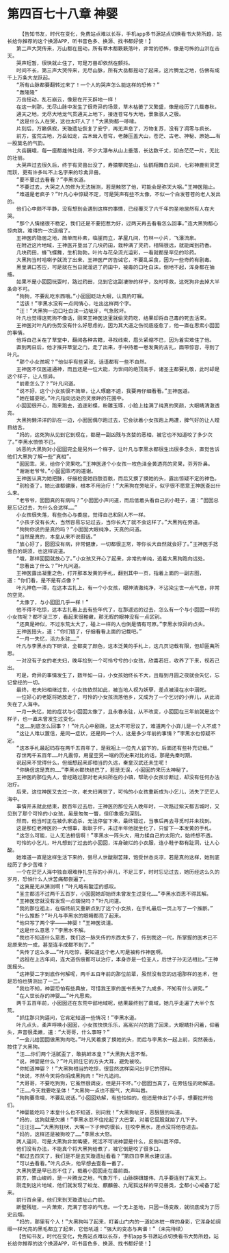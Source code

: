 # 第四百七十八章 神婴
        【告知书友，时代在变化，免费站点难以长存，手机app多书源站点切换看书大势所趋，站长给你推荐的这个换源APP，听书音色多、换源、找书都好使！】
       第二声大哭传来，万山都在摇动，所有草木都簌簌落叶，非常的恐怖，像是可怖的山洪在击天。
       哭声短暂，很快就止住了，可是万兽却依然在颤抖。
       时间不长，第三声大哭传来，无尽山脉，所有大岳都摇动了起来，这片腾龙之地，仿佛有成千上万条大龙跃起。
       “所有山脉都要翻转过来了！一个人的哭声怎么能这样的恐怖？”
       “轰隆隆”
       万岳摇动，乱石崩云，像是在开天辟地一样！
       在这一刹那，无尽山脉中发生了很奇异的场景，草木枯萎了又繁盛，像是经历了几载春秋。
       通天之地，无尽大地龙气贯通天上地下，接连苍穹与大地，景象骇人之极。
       “这是什么人在哭，这也太吓人了！”大黑狗都一哆嗦。
       片刻后，万籁俱寂，天璇遗址恢复了安宁，再无声息了，万物复苏，没有了凋零与疯长。
       前方，蛮荒古地，万岳如龙，古木耸入苍穹，老藤压盖大山，苍茫、古老、神秘、原始……有一股莫名的气韵。
       大岳巍峨，每一座都雄伟壮阔，不少大瀑布从山上垂落，长达数千丈，如白茫茫一片，无比的壮丽。
       大哭声过去很久后，终于有灵兽出没了，寿猿攀爬圣山，仙鹤翔舞白云间，七彩神鹿衔灵芝而跃，更有许多叫不上名字来的珍禽异兽。
       “要不要过去看看？”李黑水道。
       “不要过去，大哭之人的修为无法揣测，若是触怒了他，可能会是弥天大祸。”王神医阻止。
       “难道是老疯子？”叶凡心中惊疑不定，可是哭声有些不太像，不似一个白发苍苍的老人发出的。
       他们心中颇不平静，没有想到会遇到这样的事情，已经覆灭了六千年的圣地居然有人在大哭。
       “那个人情绪很不稳定，我们还是不要招惹为好，过两天再去看看怎么回事。”连大黑狗都心惊肉跳，难得的一次退缩了。
       王神医的隐居之地，简单而朴素，临崖而立，茅屋几间，竹林一小片，飞瀑流泉。
       在附近这片地域，王神医开垦出了几块药田，栽种满了灵药，相隔很远，就能闻到药香。
       几块药田，蜂飞蝶舞，生机勃勃，叶片与花朵流光溢彩，一看就都是罕见的珍药。
       大黑狗当时哈喇子就流了出来，王神医严厉告诫它，不要乱采食，因为一些奇药有剧毒。
       黑皇满口答应，可是就在当日就溜进了药田中，被毒的口吐白沫，倒地不起，浑身都在抽搐。
       如果不是小囡囡玩耍时，路过药田，见到它这副凄惨的样子，及时呼救，这死狗非去掉大半条命不可。
       “狗狗，不要乱吃东西哦。”小囡囡眨动大眼，认真的叮嘱。
       “活该！”李黑水没有一点同情心，吐出这样两个字。
       “汪！”大黑狗一边口吐白沫一边呲牙，气急败坏。
       叶凡也觉得这死狗不像话，刚来王神医这里就偷灵药吃，结果却将自己毒的死去活来。
       王神医对叶凡的伤势没有什么好思虑的，因为其大道之伤彻底痊愈了，他一直在思索小囡囡的事情。
       他将自己关在了草堂中，翻阅各种古籍，寻找线索，眉头紧缩不已，因为着实难住了他。
       直到两日后，他才推开草堂之门，走了出来，手中持着一卷发黄的古扎，面带惊容，寻到了叶凡。
       “那个小女孩呢？”他似乎有些紧张，话语都有一些不自然。
       王神医不仅医道通神，而且还是一位大能，为世间的绝顶高手，诸圣主都要礼敬，此时却是这个样子，让人惊异。
       “前辈怎么了？”叶凡问道。
       “说不好，这个小女孩很不简单，让人琢磨不透，我要再仔细看看。”王神医道。
       “她在嬉耍呢。”叶凡指向远处的灵泉畔的花圃中。
       小囡囡很开心，跑来跑去，追逐彩蝶，粉雕玉琢，小脸上挂满了纯真的笑颜，大眼睛清澈透亮。
       大黑狗懒洋洋的趴在一边，小囡囡偶尔跑过去，它会驮着小女孩跑上两遭，脾气好的让人瞠目结舌。
       “妈的，这死狗从见到它到现在，都是一副凶残与贪婪的恶相，被它也不知道咬了多少次了。”李黑水愤愤不已。
       凶恶的大黑狗对小囡囡完全是另外一个样子，让叶凡与李黑水都很生出很多念头，直觉告诉他们大黑狗了解一些“真相”。
       “囡囡乖，来，给你个灵果吃。”王神医递个小女孩一枚色泽金黄透亮的灵果，芬芳扑鼻。
       “谢谢老爷爷。”小囡囡乖巧的道谢。
       王神医认真为她把脉，仔细检查她四肢百骸，而后又摸了摸她的头，露出惊疑不定的神色。
       “别检查了，她比谁都健康，根本不用治疗！”大黑狗在旁呲牙，似乎很不愿意王神医查出什么来。
       “老爷爷，囡囡真的有病吗？”小囡囡小声问道，而后低着头看自己的小鞋子，道：“囡囡总是忘记过去，为什么会这样……”
       小女孩很失落，有些伤心与委屈，觉得自己和别人不一样。
       “小孩子没有长大，当然容易忘记过去，当你长大了就不会这样了。”大黑狗在旁道。
       “狗狗你说的是真的吗？”小囡囡大眼纯净，天真的问道。
       “当然是真的，本皇从来不说假话。”
       “放心好了，囡囡没有病，非常健康，一切都很正常，等你长大自然就会好了。”王神医手捻雪白的胡须，也这样说道。
       “哦，那样囡囡就放心了。”小女孩又开心了起来，非常的单纯，追着大黑狗跑向远处。
       “您看出了什么？”叶凡问道。
       王神医露出凝重之色，打开那本发黄的手札，翻到其中一页，指着上面的一副古图，道：“你们看，是不是有点像？”
       叶凡神色一滞，在这本古扎上，有一个小女孩，眼神清澈纯净，不沾染尘世一点气息，非常的空灵。
       “太像了，与小囡囡几乎一样！”
       他不得不吃惊，这本古扎看上去有些年代了，在那遥远的过去，怎么有一个与小囡囡一样的小女孩呢？都不足三岁，看起来很稚嫩，那无暇的眼神没有一点区别。
       “还真是神似，不过东荒太大了，碰上一样的人也倒是情有可原。”李黑水惊异的点头。
       王神医摇头，道：“你们错了，仔细看看上面的记载吧。”
       “一月一失忆，活力永驻……”
       叶凡与李黑水向下研读，全都变了颜色，这本泛黄的手札上，这几页记载有限，但却匪夷所思。
       一对没有子女的老夫妇，晚年捡到一个可怜兮兮的小女孩，欣喜若狂，收养了下来，视若己出。
       可是，奇异的事情发生了，数年如一日，小女孩始终长不大，且每到月圆之夜就会失忆，忘记曾经的一切。
       最终，老夫妇相继过世，小女孩依然如此，被当地人视为妖孽，差点被浸在水中溺死。
       一位好心的老妪将她放走了，可怜的小女孩流落他乡，又成为了一个乞讨的小弃儿，从此消失在了人海中。
       一月一失忆，她的症状与小囡囡太像了，且永春永驻，从不改变，小囡囡在三年前就是这个样子，也一直未曾发生过变化。
       “这……到底怎么回事？！”叶凡心中剧跳，这太不可思议了，难道两个小弃儿是一个人不成？
       “这让人难以置信，是同一症状，还是同一个人，这是多少年前的事情？”李黑水也惊疑不定。
       “这本手札最起码存在两千五百年了，是我祖上一位先人留下的，后面还有些补充记载。”
       存世两千五百年……叶凡震惊，用星空另一端的历史来对比的话，那是先秦时期。
       说起来不觉得什么，但细想起来却相当的久远，秦皇汉武还未生呢！
       “你确信这是真的……”李黑水都快结巴了，若是无误，小囡囡的来历太神秘了。
       王神医的那位先人，曾经路过那对老夫妇所在的小镇，帮助小女孩诊断过，却没有任何办法治疗。
       后来，这位神医又去过一次，老夫妇离世了，可怜的小女孩重新成为小乞儿，消失了茫茫人海中。
       事情并未就此结束，数百年过去后，王神医的那位先人晚年时，一次路过紫天都古城时，又见到了那个可怜的小女孩，虽是匆匆一瞥，但印象极为深刻。
       然而，他当时正在被仇家追杀，无法停留下来，最终错过，当事后再去寻觅时并未找到。
       这是那位老神医的一大憾事，耿耿于怀，未过半年他就坐化了，只留下一本发黄的手札。
       “这怎么可能，让人无法相信啊！”李黑水一阵头大，用力揉自己的太阳穴，始终想不透。
       可怜的小乞儿，叶凡想到了过去的小囡囡，浑身破烂的小衣服，连小鞋子都有趾洞，让人心酸。
       她难道一直是这样生活下来的，尝尽人世酸甜苦辣，饱受世态炎凉，若是真的这样，她到底经历了多少苦难？
       一个在茫茫人海中独自艰难挣扎生存的小弃儿，不足三岁，时时忘记过去，她历经这么久的岁月，恐怕什么人世苦痛都尝遍了。
       “这真是无从猜测啊！”叶凡略有酸涩的感叹。
       “圣主都活不过两千五百岁，小囡囡她却始终未曾发生过变化……”李黑水百思不得其解。
       “王神医您就没有发现一点端倪吗？”叶凡问道。
       “我的那位祖上，在临终前又重新点到了这个小女孩，在手札最后一页上写了一个推断。”
       “什么推断？”叶凡与李黑水的眼睛都亮了起来。
       “他只写了两个字————神婴！”王神医说道。
       “这是什么意思？”李黑水不解。
       “我也不知道什么意思，我们这一脉失传的东西太多了，传到我这一代，所掌握的医术已不足原来的一成，甚至连半成都不到了。”
       “失传了这么多……”叶凡吃惊，要知道这个老人可是被称作神医啊。
       “远祖在上古年间，连大道伤痕都可以治疗，本身亦是一位圣人，后世子孙无法相比。”王神医摇头。
       “这神婴二字到底作何解呢，两千五百年前的那位前辈，虽然没有您的远祖那样的圣术，但是恐怕也猜测出了一二。”
       “我也不知，神婴恐怕有些典故，可惜我王家的医书丢失了九成多，不知有什么讲究。”
       “在人世长存的神婴……”叶凡思索。
       两千五百年前，小囡囡还在东荒中部地域呢，结果最终到了南域，她几乎走遍了大半个东荒。
       “抓住那只狗逼问，它肯定知道一些情况！”李黑水道。
       叶凡点头，柔声呼唤小囡囡，小女孩快快乐乐，高高兴兴的跑了回来，大眼睛扑闪着，仰着头，声音很柔嫩，道：“大哥哥，什么事呀？”
       “一会儿给囡囡做黑狗肉吃。”叶凡笑着摸了摸她的头，而后与李黑水一起上前，突然袭击，按住了大黑狗。
       “汪……你们两个活腻歪了，敢挑衅本皇？”大黑狗大言不惭。
       “说，神婴是什么？”叶凡抓住它的方头大耳，避免被咬。
       “你知道神婴？！”大黑狗相当的吃惊，很显然这样突问出乎它的预料。
       “快说，不然今天将你焖成黑狗肉！”叶凡追问。
       “大哥哥，不要吃狗狗，它虽然很调皮，但是并不坏。”小囡囡当真了，在旁怯怯的劝解道。
       “汪……今天我要吃圣体！”大黑狗一点也不服气，大声叫嚣。
       “狗狗要乖哦，不要乱说话。”小囡囡劝解，有些怕怕的，但还是伸出了小手，想要拉开他们。
       “神婴能吃吗？本皇什么也不知道，别问我！”大黑狗呲牙，恶狠狠的叫道。
       “妈的，这狗就是欠揍！”李黑水忍不住抡起了大巴掌，对着它屁股就拍了几下子。
       “汪汪汪……”大黑狗狂吠，大嘴一下子伸的很长，狂咬李黑水，差点没将他吞进去。
       “妈的，这样还是被狗咬了……”李黑水大怒。
       两人逼问，可是大黑狗非常嘴硬，死活不可说神婴是什么，反倒叫嚣不停。
       他们没有办法，不能真个将大黑狗给煮了，被它倒是咬了很多口。
       “都过去四天了，我们是不是去天璇遗址看看？”第四日李黑水建议道。
       “可以去看看。”叶凡点头，他早想去查看一番了。
       大黑狗更是早已忍不住了，载着小囡囡走在最前面。
       前方，崇山峻岭，是一片腾龙之地，气象万千，山脉磅礴雄伟，几乎要连到了高天上。
       刚走到这片地域，他们就发现了蛟龙、麒麟兽、九尾狐这样的罕见兽类，全都小心戒备了起来。
       前行百余里，他们来到天璇遗址山门前。
       断壁残垣，一片萧索，充满了苍凉的气息。一个无上圣地，只因一场变故，就彻底成为了历史云烟。
       “妈的，那里有个人！”大黑狗叫了起来，盯着山门内的一道如木桩一样的身影，它浑身如绸缎一样光亮的黑毛都立了起来，它低吼道：“强大的变态与离谱！”（未完待续）
       【告知书友，时代在变化，免费站点难以长存，手机app多书源站点切换看书大势所趋，站长给你推荐的这个换源APP，听书音色多、换源、找书都好使！】